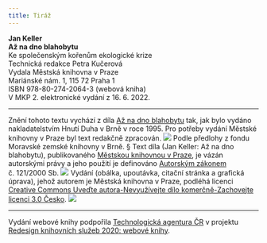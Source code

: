 ```yaml
---
title: Tiráž
---
```


**Jan Keller    
Až na dno blahobytu**  
Ke společenským kořenům ekologické krize  
Technická redakce Petra Kučerová  
Vydala Městská knihovna v Praze  
Mariánské nám. 1, 115 72 Praha 1  
ISBN 978-80-274-2064-3 (webová kniha)  
V MKP 2. elektronické vydání z 16. 6. 2022.

***

Znění tohoto textu vychází z díla [Až na dno blahobytu](https://search.mlp.cz/cz/titul/az-na-dno-blahobytu/2000051/#book-content) tak, jak bylo vydáno nakladatelstvím Hnutí Duha v Brně v roce 1995. Pro potřeby vydání Městské knihovny v Praze byl text redakčně zpracován.
![](../Images/MZK_logo_tyrkys_transparent.jpg)
Podle předlohy z fondu Moravské zemské knihovny v Brně.
§
Text díla (Jan Keller: Až na dno blahobytu), publikovaného [Městskou knihovnou v Praze](https://www.mlp.cz/cz/), je vázán autorskými právy a jeho použití je definováno [Autorským zákonem](https://www.mkcr.cz/predpisy-zakonu-709.html) č. 121/2000 Sb.
![](../Images/image001.jpg)
Vydání (obálka, upoutávka, citační stránka a grafická úprava), jehož autorem je Městská knihovna v Praze, podléhá licenci [Creative Commons Uveďte autora-Nevyužívejte dílo komerčně-Zachovejte licenci 3.0 Česko](https://creativecommons.org/licenses/by-nc-sa/3.0/cz/).
![](../Images/image002.jpg)

***

Vydání webové knihy podpořila [Technologická agentura ČR](https://www.tacr.cz/) v projektu [Redesign knihovních služeb 2020: webové knihy](https://starfos.tacr.cz/cs/project/TL04000391).